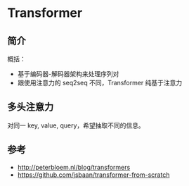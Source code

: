 # Transformer

## 简介

概括：

- 基于编码器-解码器架构来处理序列对
- 跟使用注意力的 seq2seq 不同，Transformer 纯基于注意力

## 多头注意力

对同一 key, value, query，希望抽取不同的信息。

## 参考

- http://peterbloem.nl/blog/transformers
- https://github.com/jsbaan/transformer-from-scratch
